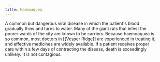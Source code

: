 ```yaml
---
title: Haemoaquea
---
```


A common but dangerous viral disease in which the patient's blood gradually thins and turns to water. Many of the giant rats that infest the poorer wards of the city are known to be carriers. Because haemoaquea is so common, most doctors in [[Vesper Ridge]] are experienced in treating it, and effective medicines are widely available. If a patient receives proper care within a few days of contracting the disease, death is exceedingly unlikely. It is not contagious.